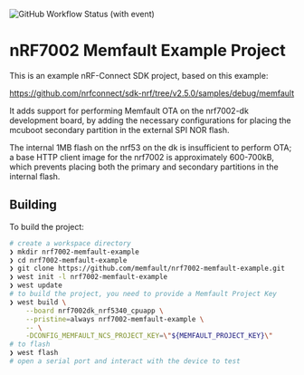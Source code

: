 ![GitHub Workflow Status (with event)](https://img.shields.io/github/actions/workflow/status/memfault/nrf7002-memfault-example/build.yml?style=for-the-badge&logo=githubactions)

# nRF7002 Memfault Example Project

This is an example nRF-Connect SDK project, based on this example:

https://github.com/nrfconnect/sdk-nrf/tree/v2.5.0/samples/debug/memfault

It adds support for performing Memfault OTA on the nrf7002-dk development board,
by adding the necessary configurations for placing the mcuboot secondary
partition in the external SPI NOR flash.

The internal 1MB flash on the nrf53 on the dk is insufficient to perform OTA; a
base HTTP client image for the nrf7002 is approximately 600-700kB, which
prevents placing both the primary and secondary partitions in the internal
flash.

## Building

To build the project:

```bash
# create a workspace directory
❯ mkdir nrf7002-memfault-example
❯ cd nrf7002-memfault-example
❯ git clone https://github.com/memfault/nrf7002-memfault-example.git
❯ west init -l nrf7002-memfault-example
❯ west update
# to build the project, you need to provide a Memfault Project Key
❯ west build \
    --board nrf7002dk_nrf5340_cpuapp \
    --pristine=always nrf7002-memfault-example \
    -- \
    -DCONFIG_MEMFAULT_NCS_PROJECT_KEY=\"${MEMFAULT_PROJECT_KEY}\"
# to flash
❯ west flash
# open a serial port and interact with the device to test
```
